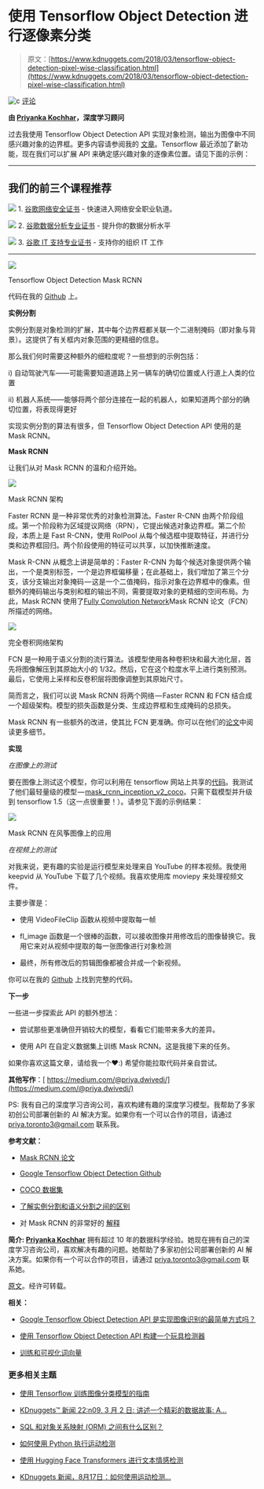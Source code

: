 # 使用 Tensorflow Object Detection 进行逐像素分类

> 原文：[https://www.kdnuggets.com/2018/03/tensorflow-object-detection-pixel-wise-classification.html](https://www.kdnuggets.com/2018/03/tensorflow-object-detection-pixel-wise-classification.html)

![c](../Images/3d9c022da2d331bb56691a9617b91b90.png) [评论](#comments)

**由 [Priyanka Kochhar](https://github.com/priya-dwivedi)，深度学习顾问**

过去我使用 Tensorflow Object Detection API 实现对象检测，输出为图像中不同感兴趣对象的边界框。更多内容请参阅我的 [文章](https://towardsdatascience.com/is-google-tensorflow-object-detection-api-the-easiest-way-to-implement-image-recognition-a8bd1f500ea0)。Tensorflow 最近添加了新功能，现在我们可以扩展 API 来确定感兴趣对象的逐像素位置。请见下面的示例：

* * *

## 我们的前三个课程推荐

![](../Images/0244c01ba9267c002ef39d4907e0b8fb.png) 1\. [谷歌网络安全证书](https://www.kdnuggets.com/google-cybersecurity) - 快速进入网络安全职业轨道。

![](../Images/e225c49c3c91745821c8c0368bf04711.png) 2\. [谷歌数据分析专业证书](https://www.kdnuggets.com/google-data-analytics) - 提升你的数据分析水平

![](../Images/0244c01ba9267c002ef39d4907e0b8fb.png) 3\. [谷歌 IT 支持专业证书](https://www.kdnuggets.com/google-itsupport) - 支持你的组织 IT 工作

* * *

![](../Images/8ada5265389d313a808b67abc2756e52.png)

Tensorflow Object Detection Mask RCNN

代码在我的 [Github](https://github.com/priya-dwivedi/Deep-Learning/blob/master/Mask_RCNN/Mask_RCNN_Videos.ipynb) 上。

**实例分割**

实例分割是对象检测的扩展，其中每个边界框都关联一个二进制掩码（即对象与背景）。这提供了有关框内对象范围的更精细的信息。

那么我们何时需要这种额外的细粒度呢？一些想到的示例包括：

i) 自动驾驶汽车——可能需要知道道路上另一辆车的确切位置或人行道上人类的位置

ii) 机器人系统——能够将两个部分连接在一起的机器人，如果知道两个部分的确切位置，将表现得更好

实现实例分割的算法有很多，但 Tensorflow Object Detection API 使用的是 Mask RCNN。

**Mask RCNN**

让我们从对 Mask RCNN 的温和介绍开始。

![](../Images/806d8ced7ec61ac42c409220b5910737.png)

Mask RCNN 架构

Faster RCNN 是一种非常优秀的对象检测算法。Faster R-CNN 由两个阶段组成。第一个阶段称为区域提议网络（RPN），它提出候选对象边界框。第二个阶段，本质上是 Fast R-CNN，使用 RoIPool 从每个候选框中提取特征，并进行分类和边界框回归。两个阶段使用的特征可以共享，以加快推断速度。

Mask R-CNN 从概念上讲是简单的：Faster R-CNN 为每个候选对象提供两个输出，一个是类别标签，一个是边界框偏移量；在此基础上，我们增加了第三个分支，该分支输出对象掩码 — 这是一个二值掩码，指示对象在边界框中的像素。但额外的掩码输出与类别和框的输出不同，需要提取对象的更精细的空间布局。为此，Mask RCNN 使用了[Fully Convolution Network](https://people.eecs.berkeley.edu/~jonlong/long_shelhamer_fcn.pdf)Mask RCNN 论文（FCN）所描述的网络。

![](../Images/c695f8b73516faad893949d212fd42ed.png)

完全卷积网络架构

FCN 是一种用于语义分割的流行算法。该模型使用各种卷积块和最大池化层，首先将图像解压到其原始大小的 1/32。然后，它在这个粒度水平上进行类别预测。最后，它使用上采样和反卷积层将图像调整到其原始尺寸。

简而言之，我们可以说 Mask RCNN 将两个网络 — Faster RCNN 和 FCN 结合成一个超级架构。模型的损失函数是分类、生成边界框和生成掩码的总损失。

Mask RCNN 有一些额外的改进，使其比 FCN 更准确。你可以在他们的[论文](https://arxiv.org/pdf/1703.06870.pdf)中阅读更多细节。

****实现****

*在图像上的测试*

要在图像上测试这个模型，你可以利用在 tensorflow 网站上共享的[代码](https://github.com/tensorflow/models/blob/master/research/object_detection/object_detection_tutorial.ipynb)。我测试了他们最轻量级的模型 — [mask_rcnn_inception_v2_coco](http://download.tensorflow.org/models/object_detection/mask_rcnn_inception_v2_coco_2018_01_28.tar.gz)。只需下载模型并升级到 tensorflow 1.5（这一点很重要！）。请参见下面的示例结果：

![](../Images/5ee142c3cc54af6d658a858a20600741.png)

Mask RCNN 在风筝图像上的应用

*在视频上的测试*

对我来说，更有趣的实验是运行模型来处理来自 YouTube 的样本视频。我使用 keepvid 从 YouTube 下载了几个视频。我喜欢使用库 moviepy 来处理视频文件。

主要步骤是：

+   使用 VideoFileClip 函数从视频中提取每一帧

+   fl_image 函数是一个很棒的函数，可以接收图像并用修改后的图像替换它。我用它来对从视频中提取的每一张图像进行对象检测

+   最终，所有修改后的剪辑图像都被合并成一个新视频。

你可以在我的 [Github](https://github.com/priya-dwivedi/Deep-Learning/blob/master/Mask_RCNN/Mask_RCNN_Videos.ipynb) 上找到完整的代码。

****下一步****

一些进一步探索此 API 的额外想法：

+   尝试那些更准确但开销较大的模型，看看它们能带来多大的差异。

+   使用 API 在自定义数据集上训练 Mask RCNN。这是我接下来的任务。

如果你喜欢这篇文章，请给我一个❤️:) 希望你能拉取代码并亲自尝试。

**其他写作**：[ https://medium.com/@priya.dwivedi/](https://medium.com/@priya.dwivedi/)

PS: 我有自己的深度学习咨询公司，喜欢构建有趣的深度学习模型。我帮助了多家初创公司部署创新的 AI 解决方案。如果你有一个可以合作的项目，请通过 priya.toronto3@gmail.com 联系我。

**参考文献：**

+   [Mask RCNN 论文](https://arxiv.org/abs/1703.06870)

+   [Google Tensorflow Object Detection Github](https://github.com/tensorflow/models/tree/master/research/object_detection)

+   [COCO 数据集](http://mscoco.org/home/)

+   [了解实例分割和语义分割之间的区别](https://stackoverflow.com/questions/33947823/what-is-semantic-segmentation-compared-to-segmentation-and-scene-labeling)

+   对 Mask RCNN 的非常好的 [解释](https://www.youtube.com/watch?v=UdZnhZrM2vQ&t=111s)

**简介: [Priyanka Kochhar](https://github.com/priya-dwivedi)** 拥有超过 10 年的数据科学经验。她现在拥有自己的深度学习咨询公司，喜欢解决有趣的问题。她帮助了多家初创公司部署创新的 AI 解决方案。如果你有一个可以合作的项目，请通过 [priya.toronto3@gmail.com](mailto:priya.toronto3@gmail.com) 联系她。

[原文](https://towardsdatascience.com/using-tensorflow-object-detection-to-do-pixel-wise-classification-702bf2605182)。经许可转载。

**相关：**

+   [Google Tensorflow Object Detection API 是实现图像识别的最简单方式吗？](/2018/03/google-tensorflow-object-detection-api-the-easiest-way-implement-image-recognition.html)

+   [使用 Tensorflow Object Detection API 构建一个玩具检测器](/2018/02/building-toy-detector-tensorflow-object-detection-api.html)

+   [训练和可视化词向量](/2018/01/training-visualising-word-vectors.html)

### 更多相关主题

+   [使用 Tensorflow 训练图像分类模型的指南](https://www.kdnuggets.com/2022/12/guide-train-image-classification-model-tensorflow.html)

+   [KDnuggets™ 新闻 22:n09, 3 月 2 日: 讲述一个精彩的数据故事: A…](https://www.kdnuggets.com/2022/n09.html)

+   [SQL 和对象关系映射 (ORM) 之间有什么区别？](https://www.kdnuggets.com/2022/02/difference-sql-object-relational-mapping-orm.html)

+   [如何使用 Python 执行运动检测](https://www.kdnuggets.com/2022/08/perform-motion-detection-python.html)

+   [使用 Hugging Face Transformers 进行文本情感检测](https://www.kdnuggets.com/using-hugging-face-transformers-for-emotion-detection-in-text)

+   [KDnuggets 新闻，8月17日：如何使用运动检测…](https://www.kdnuggets.com/2022/n33.html)
